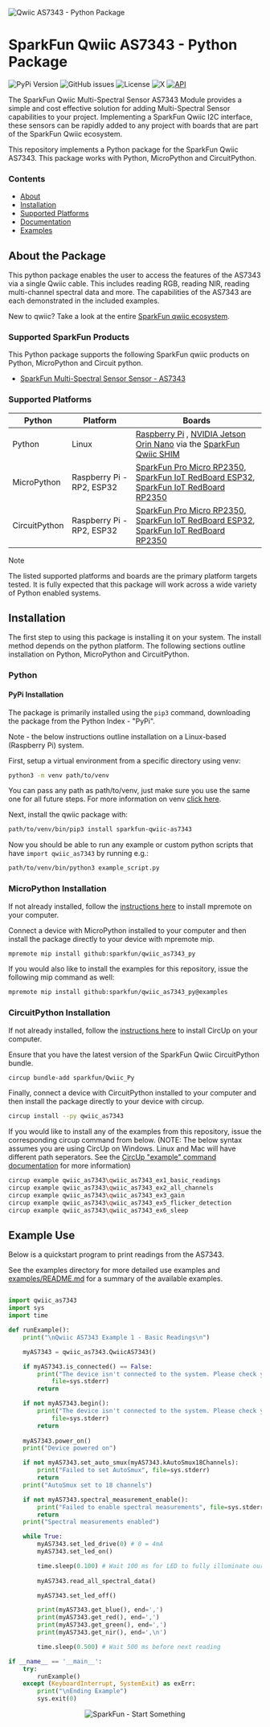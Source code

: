 ![Qwiic AS7343 - Python Package](docs/images/gh-banner.png "qwiic AS7343 Python Package")

# SparkFun Qwiic AS7343 - Python Package

![PyPi Version](https://img.shields.io/pypi/v/sparkfun_qwiic_as7343)
![GitHub issues](https://img.shields.io/github/issues/sparkfun/qwiic_as7343_py)
![License](https://img.shields.io/github/license/sparkfun/Qwiic_AS7343_Py)
![X](https://img.shields.io/twitter/follow/sparkfun)
[![API](https://img.shields.io/badge/API%20Reference-blue)](https://docs.sparkfun.com/qwiic_as7343_py/classqwiic__as7343_1_1_qwiic_a_s7343.html)

The SparkFun Qwiic Multi-Spectral Sensor AS7343 Module provides a simple and cost effective solution for adding Multi-Spectral Sensor capabilities to your project. Implementing a SparkFun Qwiic I2C interface, these sensors can be rapidly added to any project with boards that are part of the SparkFun Qwiic ecosystem.

This repository implements a Python package for the SparkFun Qwiic AS7343. This package works with Python, MicroPython and CircuitPython.

### Contents

* [About](#about-the-package)
* [Installation](#installation)
* [Supported Platforms](#supported-platforms)
* [Documentation](https://docs.sparkfun.com/qwiic_as7343_py/classqwiic__as7343_1_1_qwiic_a_s7343.html)
* [Examples](#example-use)

## About the Package

This python package enables the user to access the features of the AS7343 via a single Qwiic cable. This includes reading RGB, reading NIR, reading multi-channel spectral data and more. The capabilities of the AS7343 are each demonstrated in the included examples.

New to qwiic? Take a look at the entire [SparkFun qwiic ecosystem](https://www.sparkfun.com/qwiic).

### Supported SparkFun Products

This Python package supports the following SparkFun qwiic products on Python, MicroPython and Circuit python. 

* [SparkFun Multi-Spectral Sensor Sensor - AS7343](https://www.sparkfun.com/products/23220)

### Supported Platforms

| Python | Platform | Boards |
|--|--|--|
| Python | Linux | [Raspberry Pi](https://www.sparkfun.com/raspberry-pi-5-8gb.html) , [NVIDIA Jetson Orin Nano](https://www.sparkfun.com/nvidia-jetson-orin-nano-developer-kit.html) via the [SparkFun Qwiic SHIM](https://www.sparkfun.com/sparkfun-qwiic-shim-for-raspberry-pi.html) |
| MicroPython | Raspberry Pi - RP2, ESP32 | [SparkFun Pro Micro RP2350](https://www.sparkfun.com/sparkfun-pro-micro-rp2350.html), [SparkFun IoT RedBoard ESP32](https://www.sparkfun.com/sparkfun-iot-redboard-esp32-development-board.html), [SparkFun IoT RedBoard RP2350](https://www.sparkfun.com/sparkfun-iot-redboard-rp2350.html)
|CircuitPython | Raspberry Pi - RP2, ESP32 | [SparkFun Pro Micro RP2350](https://www.sparkfun.com/sparkfun-pro-micro-rp2350.html), [SparkFun IoT RedBoard ESP32](https://www.sparkfun.com/sparkfun-iot-redboard-esp32-development-board.html), [SparkFun IoT RedBoard RP2350](https://www.sparkfun.com/sparkfun-iot-redboard-rp2350.html)

> [!NOTE]
> The listed supported platforms and boards are the primary platform targets tested. It is fully expected that this package will work across a wide variety of Python enabled systems. 

## Installation 

The first step to using this package is installing it on your system. The install method depends on the python platform. The following sections outline installation on Python, MicroPython and CircuitPython.

### Python 

#### PyPi Installation

The package is primarily installed using the `pip3` command, downloading the package from the Python Index - "PyPi". 

Note - the below instructions outline installation on a Linux-based (Raspberry Pi) system.

First, setup a virtual environment from a specific directory using venv:
```sh
python3 -m venv path/to/venv
```
You can pass any path as path/to/venv, just make sure you use the same one for all future steps. For more information on venv [click here](https://docs.python.org/3/library/venv.html).

Next, install the qwiic package with:
```sh
path/to/venv/bin/pip3 install sparkfun-qwiic-as7343
```
Now you should be able to run any example or custom python scripts that have `import qwiic_as7343` by running e.g.:
```sh
path/to/venv/bin/python3 example_script.py
```

### MicroPython Installation
If not already installed, follow the [instructions here](https://docs.micropython.org/en/latest/reference/mpremote.html) to install mpremote on your computer.

Connect a device with MicroPython installed to your computer and then install the package directly to your device with mpremote mip.
```sh
mpremote mip install github:sparkfun/qwiic_as7343_py
```

If you would also like to install the examples for this repository, issue the following mip command as well:
```sh
mpremote mip install github:sparkfun/qwiic_as7343_py@examples
```

### CircuitPython Installation
If not already installed, follow the [instructions here](https://docs.circuitpython.org/projects/circup/en/latest/#installation) to install CircUp on your computer.

Ensure that you have the latest version of the SparkFun Qwiic CircuitPython bundle. 
```sh
circup bundle-add sparkfun/Qwiic_Py
```

Finally, connect a device with CircuitPython installed to your computer and then install the package directly to your device with circup.
```sh
circup install --py qwiic_as7343
```

If you would like to install any of the examples from this repository, issue the corresponding circup command from below. (NOTE: The below syntax assumes you are using CircUp on Windows. Linux and Mac will have different path seperators. See the [CircUp "example" command documentation](https://learn.adafruit.com/keep-your-circuitpython-libraries-on-devices-up-to-date-with-circup/example-command) for more information)

```sh
circup example qwiic_as7343\qwiic_as7343_ex1_basic_readings
circup example qwiic_as7343\qwiic_as7343_ex2_all_channels
circup example qwiic_as7343\qwiic_as7343_ex3_gain
circup example qwiic_as7343\qwiic_as7343_ex5_flicker_detection
circup example qwiic_as7343\qwiic_as7343_ex6_sleep
```

Example Use
 ---------------
Below is a quickstart program to print readings from the AS7343.

See the examples directory for more detailed use examples and [examples/README.md](https://github.com/sparkfun/qwiic_as7343_py/blob/main/examples/README.md) for a summary of the available examples.

```python

import qwiic_as7343 
import sys
import time

def runExample():
	print("\nQwiic AS7343 Example 1 - Basic Readings\n")

	myAS7343 = qwiic_as7343.QwiicAS7343()

	if myAS7343.is_connected() == False:
		print("The device isn't connected to the system. Please check your connection", \
			file=sys.stderr)
		return

	if not myAS7343.begin():
		print("The device isn't connected to the system. Please check your connection", \
			file=sys.stderr)
		return
	
	myAS7343.power_on()
	print("Device powered on")

	if not myAS7343.set_auto_smux(myAS7343.kAutoSmux18Channels):
		print("Failed to set AutoSmux", file=sys.stderr)
		return
	print("AutoSmux set to 18 channels")

	if not myAS7343.spectral_measurement_enable():
		print("Failed to enable spectral measurements", file=sys.stderr)
		return
	print("Spectral measurements enabled")

	while True:
		myAS7343.set_led_drive(0) # 0 = 4mA
		myAS7343.set_led_on()

		time.sleep(0.100) # Wait 100 ms for LED to fully illuminate our target
		
		myAS7343.read_all_spectral_data()

		myAS7343.set_led_off()

		print(myAS7343.get_blue(), end=',')
		print(myAS7343.get_red(), end=',')
		print(myAS7343.get_green(), end=',')
		print(myAS7343.get_nir(), end=',\n')

		time.sleep(0.500) # Wait 500 ms before next reading

if __name__ == '__main__':
	try:
		runExample()
	except (KeyboardInterrupt, SystemExit) as exErr:
		print("\nEnding Example")
		sys.exit(0)
```
<p align="center">
<img src="https://cdn.sparkfun.com/assets/custom_pages/3/3/4/dark-logo-red-flame.png" alt="SparkFun - Start Something">
</p>
